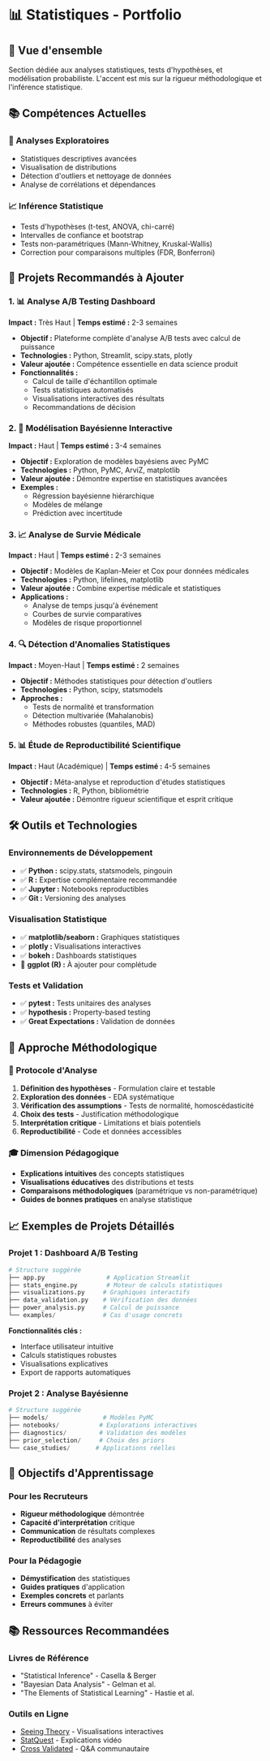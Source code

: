 # 📊 Statistiques - Portfolio

## 🎯 Vue d'ensemble

Section dédiée aux analyses statistiques, tests d'hypothèses, et modélisation probabiliste. L'accent est mis sur la rigueur méthodologique et l'inférence statistique.

## 📚 Compétences Actuelles

### 🔬 Analyses Exploratoires
- Statistiques descriptives avancées
- Visualisation de distributions
- Détection d'outliers et nettoyage de données
- Analyse de corrélations et dépendances

### 📈 Inférence Statistique
- Tests d'hypothèses (t-test, ANOVA, chi-carré)
- Intervalles de confiance et bootstrap
- Tests non-paramétriques (Mann-Whitney, Kruskal-Wallis)
- Correction pour comparaisons multiples (FDR, Bonferroni)

## 🚀 Projets Recommandés à Ajouter

### 1. 📊 Analyse A/B Testing Dashboard
**Impact :** Très Haut | **Temps estimé :** 2-3 semaines
- **Objectif :** Plateforme complète d'analyse A/B tests avec calcul de puissance
- **Technologies :** Python, Streamlit, scipy.stats, plotly
- **Valeur ajoutée :** Compétence essentielle en data science produit
- **Fonctionnalités :**
  - Calcul de taille d'échantillon optimale
  - Tests statistiques automatisés
  - Visualisations interactives des résultats
  - Recommandations de décision

### 2. 🎲 Modélisation Bayésienne Interactive
**Impact :** Haut | **Temps estimé :** 3-4 semaines
- **Objectif :** Exploration de modèles bayésiens avec PyMC
- **Technologies :** Python, PyMC, ArviZ, matplotlib
- **Valeur ajoutée :** Démontre expertise en statistiques avancées
- **Exemples :**
  - Régression bayésienne hiérarchique
  - Modèles de mélange
  - Prédiction avec incertitude

### 3. 📈 Analyse de Survie Médicale
**Impact :** Haut | **Temps estimé :** 2-3 semaines
- **Objectif :** Modèles de Kaplan-Meier et Cox pour données médicales
- **Technologies :** Python, lifelines, matplotlib
- **Valeur ajoutée :** Combine expertise médicale et statistiques
- **Applications :**
  - Analyse de temps jusqu'à événement
  - Courbes de survie comparatives
  - Modèles de risque proportionnel

### 4. 🔍 Détection d'Anomalies Statistiques
**Impact :** Moyen-Haut | **Temps estimé :** 2 semaines
- **Objectif :** Méthodes statistiques pour détection d'outliers
- **Technologies :** Python, scipy, statsmodels
- **Approches :**
  - Tests de normalité et transformation
  - Détection multivariée (Mahalanobis)
  - Méthodes robustes (quantiles, MAD)

### 5. 📊 Étude de Reproductibilité Scientifique
**Impact :** Haut (Académique) | **Temps estimé :** 4-5 semaines
- **Objectif :** Méta-analyse et reproduction d'études statistiques
- **Technologies :** R, Python, bibliométrie
- **Valeur ajoutée :** Démontre rigueur scientifique et esprit critique

## 🛠️ Outils et Technologies

### Environnements de Développement
- ✅ **Python :** scipy.stats, statsmodels, pingouin
- ✅ **R :** Expertise complémentaire recommandée
- ✅ **Jupyter :** Notebooks reproductibles
- ✅ **Git :** Versioning des analyses

### Visualisation Statistique
- ✅ **matplotlib/seaborn :** Graphiques statistiques
- ✅ **plotly :** Visualisations interactives
- ✅ **bokeh :** Dashboards statistiques
- 🔄 **ggplot (R) :** À ajouter pour complétude

### Tests et Validation
- ✅ **pytest :** Tests unitaires des analyses
- ✅ **hypothesis :** Property-based testing
- ✅ **Great Expectations :** Validation de données

## 📖 Approche Méthodologique

### 🔬 Protocole d'Analyse
1. **Définition des hypothèses** - Formulation claire et testable
2. **Exploration des données** - EDA systématique
3. **Vérification des assumptions** - Tests de normalité, homoscédasticité
4. **Choix des tests** - Justification méthodologique
5. **Interprétation critique** - Limitations et biais potentiels
6. **Reproductibilité** - Code et données accessibles

### 🎓 Dimension Pédagogique
- **Explications intuitives** des concepts statistiques
- **Visualisations éducatives** des distributions et tests
- **Comparaisons méthodologiques** (paramétrique vs non-paramétrique)
- **Guides de bonnes pratiques** en analyse statistique

## 📈 Exemples de Projets Détaillés

### Projet 1 : Dashboard A/B Testing
```python
# Structure suggérée
├── app.py                 # Application Streamlit
├── stats_engine.py        # Moteur de calculs statistiques
├── visualizations.py     # Graphiques interactifs
├── data_validation.py    # Vérification des données
├── power_analysis.py     # Calcul de puissance
└── examples/             # Cas d'usage concrets
```

**Fonctionnalités clés :**
- Interface utilisateur intuitive
- Calculs statistiques robustes
- Visualisations explicatives
- Export de rapports automatiques

### Projet 2 : Analyse Bayésienne
```python
# Structure suggérée
├── models/               # Modèles PyMC
├── notebooks/           # Explorations interactives
├── diagnostics/         # Validation des modèles
├── prior_selection/     # Choix des priors
└── case_studies/       # Applications réelles
```

## 🎯 Objectifs d'Apprentissage

### Pour les Recruteurs
- **Rigueur méthodologique** démontrée
- **Capacité d'interprétation** critique
- **Communication** de résultats complexes
- **Reproductibilité** des analyses

### Pour la Pédagogie
- **Démystification** des statistiques
- **Guides pratiques** d'application
- **Exemples concrets** et parlants
- **Erreurs communes** à éviter

## 📚 Ressources Recommandées

### Livres de Référence
- "Statistical Inference" - Casella & Berger
- "Bayesian Data Analysis" - Gelman et al.
- "The Elements of Statistical Learning" - Hastie et al.

### Outils en Ligne
- [Seeing Theory](https://seeing-theory.brown.edu/) - Visualisations interactives
- [StatQuest](https://statquest.org/) - Explications vidéo
- [Cross Validated](https://stats.stackexchange.com/) - Q&A communautaire
